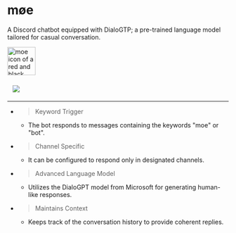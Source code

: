 # møe

A Discord chatbot equipped with DialoGTP; a pre-trained language model tailored for casual conversation.

<img decoding="async" loading="lazy" alt="moe icon of a red and black checkered diamond" src="https://raw.githubusercontent.com/monk-afk/SquareOne/main/images/moe_bot/rgb_32b_floatpt/squareone_moe_icon_1280px.png" width="64"/>

### &nbsp;&nbsp;&nbsp;[![](https://dcbadge.limes.pink/api/server/pE4Tu3cf23)](https://discord.gg/pE4Tu3cf23)

___

- > Keyword Trigger
  - The bot responds to messages containing the keywords "moe" or "bot".
- > Channel Specific
  - It can be configured to respond only in designated channels.
- > Advanced Language Model
  - Utilizes the DialoGPT model from Microsoft for generating human-like responses.
- > Maintains Context
  - Keeps track of the conversation history to provide coherent replies.